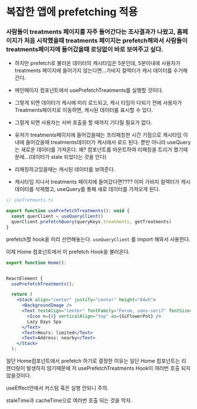 # 복잡한 앱에 prefetching 적용

### 사람들이 treatments 페이지를 자주 들어간다는 조사결과가 나왔고, 홈페이지가 처음 시작했을때 treatments 페이지는 prefetch해와서 사람들이 treatments페이지에 들어갔을때 로딩없이 바로 보여주고 싶다.

- 하지만 prefetch로 불러온 데이터의 캐시타임은 5분인데, 5분이내에 사용자가 treatments 페이지에 들어가지 않는다면…가비지 컬렉터가 캐시 데이터를 수거해간다.
- 메인페이지 컴포넌트에서 usePrefetchTreatments를 실행할 것이다.
- 그렇게 되면 데이터가 캐시에 미리 로드되고, 캐시 타임이 다되기 전에 사용자가 Treatments페이지로 이동하면, 캐시된 데이터를 표시할 수 있다.
- 그럴게 되면 사용자는 서버 호출을 할 때까지 기다릴 필요가 없다.
- 유저가 treatments페이지에 들어갔을때는 프리패칭한 시간 기점으로 캐시타임 이내에 들어갔을때 treatments데이터가 캐시에서 로드 된다. 뿐만 아니라 useQuery는 새로운 데이터를 가져온다. 왜? 컴포넌트를 마운트하여 리페칭을 트리거 했기때문에…(데이터가 stale 되었다는 것을 안다)
- 리패칭하고있을때는 캐시된 데이터를 보여준다.

- 캐시타임 지나서 treatments 페이지에 들어갔다면???? 이미 가비지 컬렉터가 캐시데이터를 삭제했고, useQuery를 통해 새로 데이터를 가져오게 된다.

```jsx
// useTretments.ts

export function usePrefetchTreatments(): void {
  const querClient = useQueryClient()
  querClient.prefetchQuery(queryKeys.treatments, getTreatments)
}
```

prefetch할 hook을 미리 선언해놓는다. `useQueryClient` 를 import 해와서 사용한다.

이제 Home 컴포넌트에서 이 prefetch Hook을 불러온다.

```jsx
export function Home():


ReactElement {
  usePrefetchTreatments();

  return (
    <Stack align="center" justify="center" height="84vh">
      <BackgroundImage />
      <Text textAlign="center" fontFamily="Forum, sans-serif" fontSize="6em">
        <Icon m={4} verticalAlign="top" as={GiFlowerPot} />
        Lazy Days Spa
      </Text>
      <Text>Hours: limited</Text>
      <Text>Address: nearby</Text>
    </Stack>
  );
```

일단 Home컴포넌트에서 prefetch 하기로 결정한 이유는 일단 Home 컴포넌트는 리렌더링이 발생하지 않기때문에 저 usePrefetchTreatments Hook이 여러번 호출 되지 않을것이다.

useEffect안에서 커스텀 훅은 실행 안되니 주의.

staleTime과 cacheTime으로 여러번 호출 되는 것을 막자.
